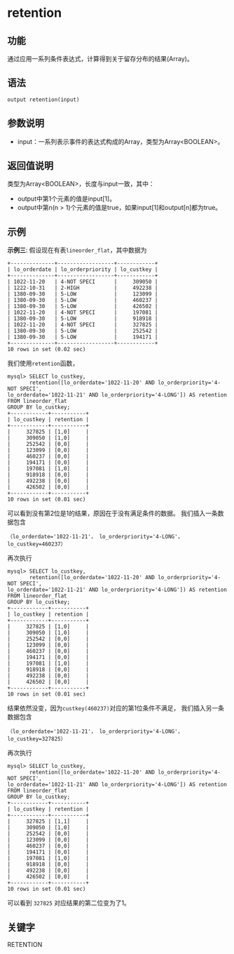 # retention

## 功能

通过应用一系列条件表达式，计算得到关于留存分布的结果(Array)。

## 语法

```Haskell
output retention(input)
```

## 参数说明

* input：一系列表示事件的表达式构成的Array，类型为Array\<BOOLEAN\>。

## 返回值说明

类型为Array\<BOOLEAN\>，长度与input一致，其中：

* output中第1个元素的值是input[1]。
* output中第n(n > 1)个元素的值是true，如果input[1]和output[n]都为true。

## 示例

**示例三**:
假设现在有表`lineorder_flat`，其中数据为

```plain text
+--------------+------------------+------------+
| lo_orderdate | lo_orderpriority | lo_custkey |
+--------------+------------------+------------+
| 1022-11-20   | 4-NOT SPECI      |     309050 |
| 1222-10-31   | 2-HIGH           |     492238 |
| 1380-09-30   | 5-LOW            |     123099 |
| 1380-09-30   | 5-LOW            |     460237 |
| 1380-09-30   | 5-LOW            |     426502 |
| 1022-11-20   | 4-NOT SPECI      |     197081 |
| 1380-09-30   | 5-LOW            |     918918 |
| 1022-11-20   | 4-NOT SPECI      |     327825 |
| 1380-09-30   | 5-LOW            |     252542 |
| 1380-09-30   | 5-LOW            |     194171 |
+--------------+------------------+------------+
10 rows in set (0.02 sec)
```

我们使用`retention`函数，

```plain text
mysql> SELECT lo_custkey,
       retention([lo_orderdate='1022-11-20' AND lo_orderpriority='4-NOT SPECI',
lo_orderdate='1022-11-21' AND lo_orderpriority='4-LONG']) AS retention
FROM lineorder_flat
GROUP BY lo_custkey;
+------------+-----------+
| lo_custkey | retention |
+------------+-----------+
|     327825 | [1,0]     |
|     309050 | [1,0]     |
|     252542 | [0,0]     |
|     123099 | [0,0]     |
|     460237 | [0,0]     |
|     194171 | [0,0]     |
|     197081 | [1,0]     |
|     918918 | [0,0]     |
|     492238 | [0,0]     |
|     426502 | [0,0]     |
+------------+-----------+
10 rows in set (0.01 sec)
```

可以看到没有第2位是1的结果，原因在于没有满足条件的数据。
我们插入一条数据包含

```plain text
（lo_orderdate='1022-11-21'， lo_orderpriority='4-LONG'， lo_custkey=460237）
```

再次执行

```plain text
mysql> SELECT lo_custkey,
       retention([lo_orderdate='1022-11-20' AND lo_orderpriority='4-NOT SPECI',
lo_orderdate='1022-11-21' AND lo_orderpriority='4-LONG']) AS retention
FROM lineorder_flat
GROUP BY lo_custkey;
+------------+-----------+
| lo_custkey | retention |
+------------+-----------+
|     327825 | [1,0]     |
|     309050 | [1,0]     |
|     252542 | [0,0]     |
|     123099 | [0,0]     |
|     460237 | [0,0]     |
|     194171 | [0,0]     |
|     197081 | [1,0]     |
|     918918 | [0,0]     |
|     492238 | [0,0]     |
|     426502 | [0,0]     |
+------------+-----------+
10 rows in set (0.01 sec)
```

结果依然没变，因为`custkey(460237)`对应的第1位条件不满足，
我们插入另一条数据包含

```plain text
（lo_orderdate='1022-11-21'， lo_orderpriority='4-LONG'， lo_custkey=327825）
```

再次执行

```plain text
mysql> SELECT lo_custkey,
       retention([lo_orderdate='1022-11-20' AND lo_orderpriority='4-NOT SPECI',
lo_orderdate='1022-11-21' AND lo_orderpriority='4-LONG']) AS retention
FROM lineorder_flat
GROUP BY lo_custkey;
+------------+-----------+
| lo_custkey | retention |
+------------+-----------+
|     327825 | [1,1]     |
|     309050 | [1,0]     |
|     252542 | [0,0]     |
|     123099 | [0,0]     |
|     460237 | [0,0]     |
|     194171 | [0,0]     |
|     197081 | [1,0]     |
|     918918 | [0,0]     |
|     492238 | [0,0]     |
|     426502 | [0,0]     |
+------------+-----------+
10 rows in set (0.01 sec)
```

可以看到 `327825` 对应结果的第二位变为了1。

## 关键字

RETENTION
